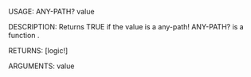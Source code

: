 USAGE:
     ANY-PATH? value 

DESCRIPTION:
     Returns TRUE if the value is a any-path!
     ANY-PATH? is a function .

RETURNS: [logic!]

ARGUMENTS:
    value
